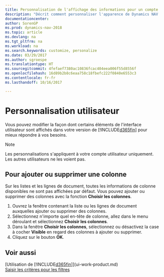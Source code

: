```yaml
---
title: Personnalisation de l'affichage des informations pour un compte utilisateur
description: "Décrit comment personnaliser l'apparence de Dynamics NAV pour votre compte d'utilisateur."
documentationcenter: 
author: SorenGP
ms.prod: dynamics-nav-2018
ms.topic: article
ms.devlang: na
ms.tgt_pltfrm: na
ms.workload: na
ms.search.keywords: customize, personalize
ms.date: 03/29/2017
ms.author: sgroespe
ms.translationtype: HT
ms.sourcegitcommit: 4fefaef7380ac10836fcac404eea006f55d8556f
ms.openlocfilehash: 16d89b2b8c6eaa758c18fbefc222f0840e6553c3
ms.contentlocale: fr-fr
ms.lasthandoff: 10/16/2017

---
```

# <a name="user-personalization"></a>Personnalisation utilisateur
Vous pouvez modifier la façon dont certains éléments de l'interface utilisateur sont affichés dans votre version de [!INCLUDE[d365fin](includes/d365fin_md.md)] pour mieux répondre à vos besoins.

> [!NOTE]  
>   Les personnalisations s'appliquent à votre compte utilisateur uniquement. Les autres utilisateurs ne les voient pas.

## <a name="to-add-or-remove-a-column"></a>Pour ajouter ou supprimer une colonne
Sur les listes et les lignes de document, toutes les informations de colonne disponibles ne sont pas affichées par défaut. Vous pouvez ajouter ou supprimer des colonnes avec la fonction **Choisir les colonnes**.

1. Ouvrez la fenêtre contenant la liste ou les lignes de document auxquelles ajouter ou supprimer des colonnes.
2. Sélectionnez n'importe quel en-tête de colonne, allez dans le menu déroulant et sélectionnez **Choisir les colonnes**.
3. Dans la fenêtre **Choisir les colonnes**, sélectionnez ou désactivez la case à cocher **Visible** en regard des colonnes à ajouter ou supprimer.
4. Cliquez sur le bouton **OK**.

## <a name="see-also"></a>Voir aussi
[Utilisation de [!INCLUDE[d365fin](includes/d365fin_md.md)]](ui-work-product.md)  
[Saisir les critères pour les filtres](ui-enter-criteria-filters.md)

